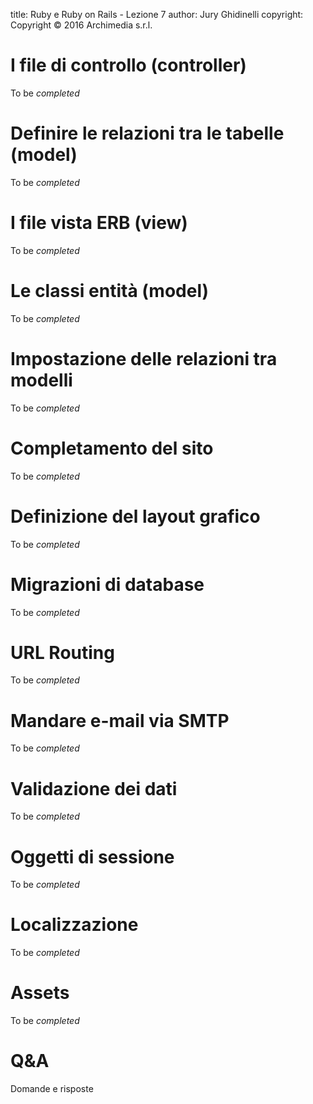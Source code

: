 title: Ruby e Ruby on Rails - Lezione 7
author: Jury Ghidinelli
copyright: Copyright © 2016 Archimedia s.r.l.


# I file di controllo (controller)

To be _completed_

# Definire le relazioni tra le tabelle (model)

To be _completed_

# I file vista ERB (view)

To be _completed_

# Le classi entità (model)

To be _completed_

# Impostazione delle relazioni tra modelli

To be _completed_

# Completamento del sito

To be _completed_


# Definizione del layout grafico  

To be _completed_


# Migrazioni di database

To be _completed_

# URL Routing

To be _completed_

# Mandare e-mail via SMTP

To be _completed_

# Validazione dei dati

To be _completed_


# Oggetti di sessione

To be _completed_


# Localizzazione

To be _completed_

# Assets

To be _completed_

# Q&A

Domande e risposte
